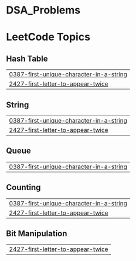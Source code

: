 # DSA_Problems
<!---LeetCode Topics Start-->
# LeetCode Topics
## Hash Table
|  |
| ------- |
| [0387-first-unique-character-in-a-string](https://github.com/Kv-58/DSA_Problems/tree/master/0387-first-unique-character-in-a-string) |
| [2427-first-letter-to-appear-twice](https://github.com/Kv-58/DSA_Problems/tree/master/2427-first-letter-to-appear-twice) |
## String
|  |
| ------- |
| [0387-first-unique-character-in-a-string](https://github.com/Kv-58/DSA_Problems/tree/master/0387-first-unique-character-in-a-string) |
| [2427-first-letter-to-appear-twice](https://github.com/Kv-58/DSA_Problems/tree/master/2427-first-letter-to-appear-twice) |
## Queue
|  |
| ------- |
| [0387-first-unique-character-in-a-string](https://github.com/Kv-58/DSA_Problems/tree/master/0387-first-unique-character-in-a-string) |
## Counting
|  |
| ------- |
| [0387-first-unique-character-in-a-string](https://github.com/Kv-58/DSA_Problems/tree/master/0387-first-unique-character-in-a-string) |
| [2427-first-letter-to-appear-twice](https://github.com/Kv-58/DSA_Problems/tree/master/2427-first-letter-to-appear-twice) |
## Bit Manipulation
|  |
| ------- |
| [2427-first-letter-to-appear-twice](https://github.com/Kv-58/DSA_Problems/tree/master/2427-first-letter-to-appear-twice) |
<!---LeetCode Topics End-->